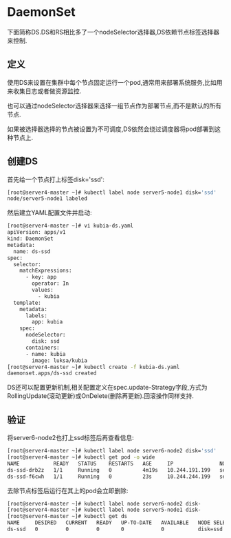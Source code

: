 # DaemonSet

下面简称DS.DS和RS相比多了一个nodeSelector选择器,DS依赖节点标签选择器来控制.

## 定义

使用DS来设置在集群中每个节点固定运行一个pod,通常用来部署系统服务,比如用来收集日志或者做资源监控.

也可以通过nodeSelector选择器来选择一组节点作为部署节点,而不是默认的所有节点.

如果被选择器选择的节点被设置为不可调度,DS依然会绕过调度器将pod部署到这种节点上.



## 创建DS

首先给一个节点打上标签disk='ssd':

```sh
[root@server4-master ~]# kubectl label node server5-node1 disk='ssd'
node/server5-node1 labeled
```

然后建立YAML配置文件并启动:

```sh
[root@server4-master ~]# vi kubia-ds.yaml
apiVersion: apps/v1
kind: DaemonSet
metadata:
  name: ds-ssd
spec:
  selector:
    matchExpressions:
      - key: app
        operator: In
        values:
          - kubia
  template:
    metadata:
      labels:
        app: kubia
    spec:
      nodeSelector:
        disk: ssd
      containers:
      - name: kubia
        image: luksa/kubia
[root@server4-master ~]# kubectl create -f kubia-ds.yaml 
daemonset.apps/ds-ssd created
```

DS还可以配置更新机制,相关配置定义在spec.update-Strategy字段,方式为RollingUpdate(滚动更新)或OnDelete(删除再更新).回滚操作同样支持.



## 验证

将server6-node2也打上ssd标签后再查看信息:

```sh
[root@server4-master ~]# kubectl label node server6-node2 disk='ssd'
[root@server4-master ~]# kubectl get pod -o wide
NAME           READY   STATUS    RESTARTS   AGE     IP               NODE     
ds-ssd-drb2z   1/1     Running   0          4m19s   10.244.191.199   server5-node1  
ds-ssd-f6cwh   1/1     Running   0          23s     10.244.244.199   server6-node2  
```

去除节点标签后运行在其上的pod会立即删除:

```sh
[root@server4-master ~]# kubectl label node server6-node2 disk-
[root@server4-master ~]# kubectl label node server5-node1 disk-
[root@server4-master ~]# kubectl get ds
NAME     DESIRED   CURRENT   READY   UP-TO-DATE   AVAILABLE   NODE SELECTOR   AGE
ds-ssd   0         0         0       0            0           disk=ssd        7m52s
```

